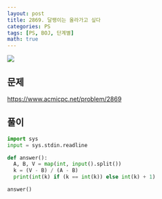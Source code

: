 ```yaml
---
layout: post
title: 2869. 달팽이는 올라가고 싶다
categories: PS
tags: [PS, BOJ, 단계별]
math: true
---
```


<img src="https://onlinejudgeimages.s3-ap-northeast-1.amazonaws.com/images/boj-og.png" />

## 문제

https://www.acmicpc.net/problem/2869

## 풀이

```python
import sys
input = sys.stdin.readline

def answer():
  A, B, V = map(int, input().split())
  k = (V - B) / (A - B)
  print(int(k) if (k == int(k)) else int(k) + 1)

answer()

```
